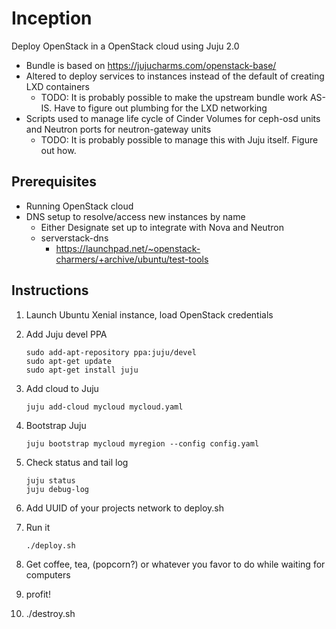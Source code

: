 Inception
=========

Deploy OpenStack in a OpenStack cloud using Juju 2.0

- Bundle is based on https://jujucharms.com/openstack-base/
- Altered to deploy services to instances instead of the default of creating
  LXD containers
  - TODO: It is probably possible to make the upstream bundle work AS-IS. Have
          to figure out plumbing for the LXD networking
- Scripts used to manage life cycle of Cinder Volumes for ceph-osd units and
  Neutron ports for neutron-gateway units
  - TODO: It is probably possible to manage this with Juju itself. Figure out
          how.

Prerequisites
-------------
- Running OpenStack cloud
- DNS setup to resolve/access new instances by name
  - Either Designate set up to integrate with Nova and Neutron
  - serverstack-dns
    - https://launchpad.net/~openstack-charmers/+archive/ubuntu/test-tools

Instructions
------------
1. Launch Ubuntu Xenial instance, load OpenStack credentials
2. Add Juju devel PPA
 
    ```
    sudo add-apt-repository ppa:juju/devel
    sudo apt-get update
    sudo apt-get install juju
    ```

3. Add cloud to Juju

    ```
    juju add-cloud mycloud mycloud.yaml
    ```

4. Bootstrap Juju

    ```
    juju bootstrap mycloud myregion --config config.yaml
    ```

5. Check status and tail log

    ```
    juju status
    juju debug-log
    ```

6. Add UUID of your projects network to deploy.sh
7. Run it

    ```
    ./deploy.sh
    ```

8. Get coffee, tea, (popcorn?) or whatever you favor to do while waiting for
   computers
42. profit!
51. ./destroy.sh
